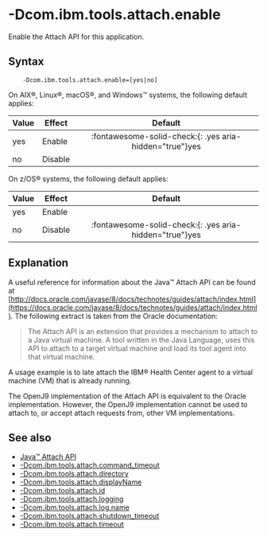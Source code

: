 <!--
* Copyright (c) 2017, 2022 IBM Corp. and others
*
* This program and the accompanying materials are made
* available under the terms of the Eclipse Public License 2.0
* which accompanies this distribution and is available at
* https://www.eclipse.org/legal/epl-2.0/ or the Apache
* License, Version 2.0 which accompanies this distribution and
* is available at https://www.apache.org/licenses/LICENSE-2.0.
*
* This Source Code may also be made available under the
* following Secondary Licenses when the conditions for such
* availability set forth in the Eclipse Public License, v. 2.0
* are satisfied: GNU General Public License, version 2 with
* the GNU Classpath Exception [1] and GNU General Public
* License, version 2 with the OpenJDK Assembly Exception [2].
*
* [1] https://www.gnu.org/software/classpath/license.html
* [2] http://openjdk.java.net/legal/assembly-exception.html
*
* SPDX-License-Identifier: EPL-2.0 OR Apache-2.0 OR GPL-2.0 WITH
* Classpath-exception-2.0 OR LicenseRef-GPL-2.0 WITH Assembly-exception
-->

# -Dcom.ibm.tools.attach.enable

Enable the Attach API for this application.

## Syntax

        -Dcom.ibm.tools.attach.enable=[yes|no]

On AIX&reg;, Linux&reg;, macOS&reg;, and Windows&trade; systems, the following default applies:

| Value        | Effect  | Default                                                                            |
|--------------|---------|:----------------------------------------------------------------------------------:|
| yes          | Enable  | :fontawesome-solid-check:{: .yes aria-hidden="true"}<span class="sr-only">yes</span> |
| no           | Disable |                                                                                    |

On z/OS&reg; systems, the following default applies:

| Value        | Effect  | Default                                                                            |
|--------------|---------|:----------------------------------------------------------------------------------:|
| yes          | Enable  |                                                                                    |
| no           | Disable | :fontawesome-solid-check:{: .yes aria-hidden="true"}<span class="sr-only">yes</span> |



## Explanation

A useful reference for information about the Java&trade; Attach API can be found at [http://docs.oracle.com/javase/8/docs/technotes/guides/attach/index.html](https://docs.oracle.com/javase/8/docs/technotes/guides/attach/index.html). The following extract is taken from the Oracle documentation:

> The Attach API is an extension that provides a mechanism to attach to a Java virtual machine. A tool written in the Java Language, uses this API to attach to a target  virtual machine and load its tool agent into that virtual machine.

A usage example is to late attach the IBM&reg; Health Center agent to a virtual machine (VM) that is already running.

The OpenJ9 implementation of the Attach API is equivalent to the Oracle implementation. However, the OpenJ9 implementation cannot be used to attach to, or accept attach requests from, other VM implementations.

## See also

- [Java&trade; Attach API](attachapi.md)
- [-Dcom.ibm.tools.attach.command_timeout](dcomibmtoolsattachcommand_timeout.md)
- [-Dcom.ibm.tools.attach.directory](dcomibmtoolsattachdirectory.md)
- [-Dcom.ibm.tools.attach.displayName](dcomibmtoolsattachdisplayname.md)
- [-Dcom.ibm.tools.attach.id](dcomibmtoolsattachid.md)
- [-Dcom.ibm.tools.attach.logging](dcomibmtoolsattachlogging.md)
- [-Dcom.ibm.tools.attach.log.name](dcomibmtoolsattachlogname.md)
- [-Dcom.ibm.tools.attach.shutdown_timeout](dcomibmtoolsattachshutdown_timeout.md)
- [-Dcom.ibm.tools.attach.timeout](dcomibmtoolsattachtimeout.md)


<!-- ==== END OF TOPIC ==== dcomibmtoolsattachenable.md ==== -->
